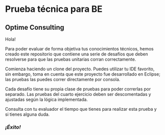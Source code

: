 # Prueba técnica para BE
## Optime Consulting

Hola! 

Para poder evaluar de forma objetiva tus conocimientos técnicos, hemos creado este repositorio que contiene una serie de desafíos que deben resolverse para que las pruebas unitarias corran correctamente.

Comienza haciendo un clone del proyecto. Puedes utilizar tu IDE favorito, sin embargo, toma en cuenta que este proyecto fue desarrollado en Eclipse; las pruebas las puedes correr directamente por consola.

Cada desafío tiene su propia clase de pruebas para poder correrlas por separado. Las pruebas del cuarto ejercicio deben ser descomentadas y ajustadas según la lógica implementada.

Consulta con tu evaluador el tiempo que tienes para realizar esta prueba y si tienes alguna duda.

### *¡Éxito!*
